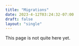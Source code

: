 ```yaml
---
title: "Migrations"
date: 2023-4-12T03:24:32-07:00
draft: false
layout: "single"
---
```


This page is not quite here yet.